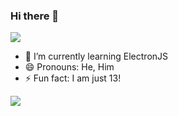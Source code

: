 ### Hi there 👋

![](https://komarev.com/ghpvc/?username=your-github-username&color=green&style=flat-square)


- 🌱 I’m currently learning ElectronJS 
- 😄 Pronouns: He, Him
- ⚡ Fun fact: I am just 13!

<!--
- 🔭 I’m currently working on ...
- 👯 I’m looking to collaborate on ...
- 🤔 I’m looking for help with ...
- 💬 Ask me about ...

-->

![](https://hit.yhype.me/github/profile?user_id=68823982)

